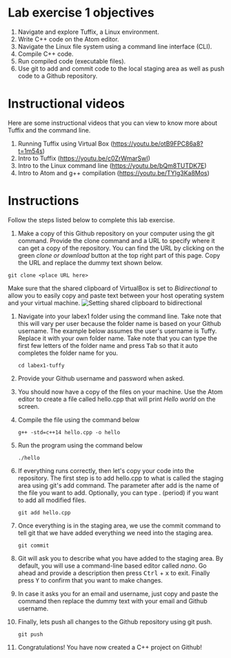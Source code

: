 # Lab exercise 1 objectives
1. Navigate and explore Tuffix, a Linux environment.
2. Write C++ code on the Atom editor.
3. Navigate the Linux file system using a command line interface (CLI).
4. Compile C++ code.
5. Run compiled code (executable files).
6. Use git to add and commit code to the local staging area as well as push code to a Github repository.

# Instructional videos
Here are some instructional videos that you can view to know more about Tuffix and the command line.
1. Running Tuffix using Virtual Box (https://youtu.be/otB9FPC86a8?t=1m54s)
2. Intro to Tuffix (https://youtu.be/c0ZrWmarSwI)
3. Intro to the Linux command line (https://youtu.be/bQm8TUTDK7E)
4. Intro to Atom and g++ compilation (https://youtu.be/TYlg3Ka8Mos)

# Instructions
Follow the steps listed below to complete this lab exercise.
1.  Make a copy of this Github repository on your computer using the git command. Provide the clone command and a URL to specify where it can get a copy of the repository. You can find the URL by clicking on the green *clone or download* button at the top right part of this page. Copy the URL and replace the dummy text shown below.

   ```
   git clone <place URL here>
   ```
 Make sure that the shared clipboard of VirtualBox is set to *Bidirectional* to allow you to easily copy and paste text between your host operating system and your virtual machine.
  ![Setting shared clipboard to bidirectional](https://raw.githubusercontent.com/CSUF-CPSC121-2018F01-04/labex1/master/screenshots/Shared%20clipboard.png?token=AAU0CfpIIyiAVj5nK0w8ytC8GJmH83Z2ks5bjrFTwA%3D%3D)
1. Navigate into your labex1 folder using the command line. Take note that this will vary per user because the folder name is based on your Github username. The example below assumes the user's username is Tuffy. Replace it with your own folder name. Take note that you can type the first few letters of the folder name and press <kbd>Tab</kbd> so that it auto completes the folder name for you.

    ```
    cd labex1-tuffy
    ```
1. Provide your Github username and password when asked.
1. You should now have a copy of the files on your machine. Use the Atom editor to create a file called hello.cpp that will print *Hello world* on the screen.
1. Compile the file using the command below

    ```
    g++ -std=c++14 hello.cpp -o hello
    ```
1. Run the program using the command below

    ```
    ./hello
    ```
1. If everything runs correctly, then let's copy your code into the repository. The first step is to add hello.cpp to what is called the staging area using git's add command. The parameter after add is the name of the file you want to add. Optionally, you can type . (period) if you want to add all modified files.

    ```
    git add hello.cpp
    ```
1. Once everything is in the staging area, we use the commit command to tell git that we have added everything we need into the staging area.

    ```
    git commit
    ```
1. Git will ask you to describe what you have added to the staging area. By default, you will use a command-line based editor called *nano*. Go ahead and provide a description then press <kbd>Ctrl</kbd> + <kbd>x</kbd> to exit. Finally press <kbd>Y</kbd> to confirm that you want to make changes.
1. In case it asks you for an email and username, just copy and paste the command then replace the dummy text with your email and Github username.
1. Finally, lets push all changes to the Github repository using git push.

    ```
    git push
    ```
1. Congratulations! You have now created a C++ project on Github!

